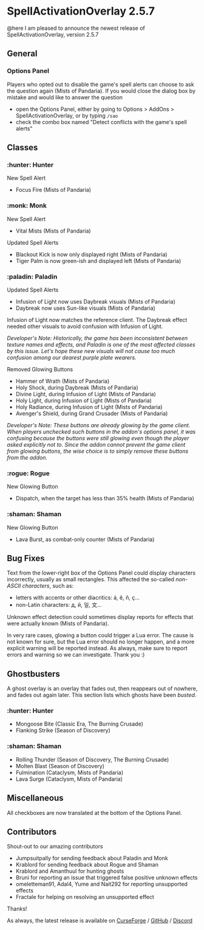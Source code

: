 # SpellActivationOverlay 2.5.7
@here I am pleased to announce the newest release of SpellActivationOverlay, version 2.5.7
## General
### Options Panel
Players who opted out to disable the game's spell alerts can choose to ask the question again (Mists of Pandaria). If you would close the dialog box by mistake and would like to answer the question
- open the Options Panel, either by going to Options > AddOns > SpellActivationOverlay, or by typing `/sao`
- check the combo box named "Detect conflicts with the game's spell alerts"
## Classes
### :hunter:  Hunter
New Spell Alert
- Focus Fire (Mists of Pandaria)
### :monk:  Monk
New Spell Alert
- Vital Mists (Mists of Pandaria)

Updated Spell Alerts
- Blackout Kick is now only displayed right (Mists of Pandaria)
- Tiger Palm is now green-ish and displayed left (Mists of Pandaria)
### :paladin:  Paladin
Updated Spell Alerts
- Infusion of Light now uses Daybreak visuals (Mists of Pandaria)
- Daybreak now uses Sun-like visuals (Mists of Pandaria)

Infusion of Light now matches the reference client. The Daybreak effect needed other visuals to avoid confusion with Infusion of Light.

_Developer's Note: Historically, the game has been inconsistent between texture names and effects, and Paladin is one of the most affected classes by this issue. Let's hope these new visuals will not cause too much confusion among our dearest purple plate wearers._

Removed Glowing Buttons
- Hammer of Wrath (Mists of Pandaria)
- Holy Shock, during Daybreak (Mists of Pandaria)
- Divine Light, during Infusion of Light (Mists of Pandaria)
- Holy Light, during Infusion of Light (Mists of Pandaria)
- Holy Radiance, during Infusion of Light (Mists of Pandaria)
- Avenger's Shield, during Grand Crusader (Mists of Pandaria)

_Developer's Note: These buttons are already glowing by the game client. When players unchecked such buttons in the addon's options panel, it was confusing because the buttons were still glowing even though the player asked explicitly not to. Since the addon cannot prevent the game client from glowing buttons, the wise choice is to simply remove these buttons from the addon._
### :rogue:  Rogue
New Glowing Button
- Dispatch, when the target has less than 35% health (Mists of Pandaria)
### :shaman:  Shaman
New Glowing Button
- Lava Burst, as combat-only counter (Mists of Pandaria)
## Bug Fixes
Text from the lower-right box of the Options Panel could display characters incorrectly, usually as small rectangles. This affected the so-called _non-ASCII characters_, such as:
- letters with accents or other diacritics: á, ê, ñ, ç...
- non-Latin characters: д, й, 일, 文...

Unknown effect detection could sometimes display reports for effects that were actually known (Mists of Pandaria).

In very rare cases, glowing a button could trigger a Lua error. The cause is not known for sure, but the Lua error should no longer happen, and a more explicit warning will be reported instead. As always, make sure to report errors and warning so we can investigate. Thank you :)
## Ghostbusters
A ghost overlay is an overlay that fades out, then reappears out of nowhere, and fades out again later. This section lists which ghosts have been _busted_.
### :hunter:  Hunter
- Mongoose Bite (Classic Era, The Burning Crusade)
- Flanking Strike (Season of Discovery)
### :shaman:  Shaman
- Rolling Thunder  (Season of Discovery, The Burning Crusade)
- Molten Blast (Season of Discovery)
- Fulmination (Cataclysm, Mists of Pandaria)
- Lava Surge (Cataclysm, Mists of Pandaria)
## Miscellaneous
All checkboxes are now translated at the bottom of the Options Panel.
## Contributors
Shout-out to our amazing contributors
- Jumpsuitpally for sending feedback about Paladin and Monk
- Krablord for sending feedback about Rogue and Shaman
- Krablord and Amanthuul for hunting ghosts
- Bruni for reporting an issue that triggered false positive unknown effects
- omeletteman91, Adal4, Yume and Nait292 for reporting unsupported effects
- Fractale for helping on resolving an unsupported effect

Thanks!

As always, the latest release is available on [CurseForge](https://www.curseforge.com/wow/addons/spellactivationoverlay) / [GitHub](https://github.com/ennvina/spellactivationoverlay/releases/latest) / [Discord](https://discord.com/channels/1013194771969355858/1379111832207228938)